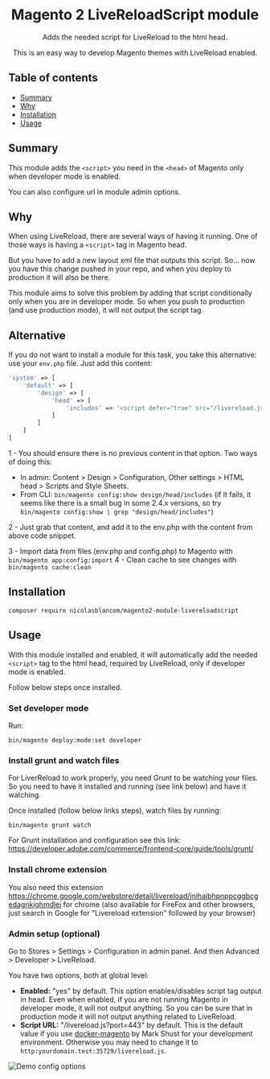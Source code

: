 <h1 align="center">Magento 2 LiveReloadScript module</h1>
<div align="center">
    <p>Adds the needed script for LiveReload to the html head.</p>
    <p>This is an easy way to develop Magento themes with LiveReload enabled.</p>
</div>

## Table of contents

- [Summary](#summary)
- [Why](#why)
- [Installation](#installation)
- [Usage](#usage)

## Summary

This module adds the `<script>` you need in the `<head>` of Magento only when developer mode is enabled.

You can also configure url in module admin options.

## Why

When using LiveReload, there are several ways of having it running. One of those ways is having a `<script>` tag in Magento head.

But you have to add a new layout xml file that outputs this script. So... now you have this change pushed in your repo, and when you deploy to production it will also be there.

This module aims to solve this problem by adding that script conditionally only when you are in developer mode. So when you push to production (and use production mode), it will not output the script tag.

## Alternative

If you do not want to install a module for this task, you take this alternative: use your ```env.php``` file. Just add this content:

```php
'system' => [
    'default' => [
        'design' => [
            'head' => [
                'includes' => '<script defer="true" src="/livereload.js?port=443"></script>'
            ]
        ]
    ]
]
```

1 - You should ensure there is no previous content in that option. Two ways of doing this:

- In admin: Content > Design > Configuration, Other settings > HTML head > Scripts and Style Sheets.
- From CLI: `bin/magento config:show design/head/includes` (if it fails, it seems like there is a small bug in some 2.4.x versions, so try `bin/magento config:show | grep "design/head/includes"`)

2 - Just grab that content, and add it to the env.php with the content from above code snippet.

3 - Import data from files (env.php and config.php) to Magento with `bin/magento app:config:import`
4 - Clean cache to see changes with `bin/magento cache:clean`

## Installation

```shell
composer require nicolasblancom/magento2-module-livereloadscript
```

## Usage

With this module installed and enabled, it will automatically add the needed `<script>` tag to the html head, required by LiveReload, only if developer mode is enabled.

Follow below steps once installed.

### Set developer mode

Run:

```shell
bin/magento deploy:mode:set developer
```

### Install grunt and watch files

For LiverReload to work properly, you need Grunt to be watching your files. So you need to have it installed and running (see link below) and have
it watching.

Once installed (follow below links steps), watch files by running: 

```shell
bin/magento grunt watch
```

For Grunt installation and configuration see this link: https://developer.adobe.com/commerce/frontend-core/guide/tools/grunt/

### Install chrome extension

You also need this extension https://chrome.google.com/webstore/detail/livereload/jnihajbhpnppcggbcgedagnkighmdlei for chrome (also available for FireFox and
other browsers, just search in Google for "Livereload extension" followed by your browser)

### Admin setup (optional)

Go to Stores > Settings > Configuration in admin panel. And then Advanced > Developer > LiveReload.

You have two options, both at global level:

- **Enabled:** "yes" by default. This option enables/disables script tag output in head. Even when enabled, if you are not running Magento in developer mode, it will not output anything. So you can be sure that in production mode it will not output anything related to LiveReload.
- **Script URL:** "/livereload.js?port=443" by default. This is the default value if you use [docker-magento](https://github.com/markshust/docker-magento) by Mark Shust for your development environment. Otherwise you may need to change it to `http:yourdomain.test:35729/livereload.js`.

![Demo config options](https://raw.githubusercontent.com/nicolasblancom/magento2-module-liverealoadscript/main/docs/demo-config-options.jpg)
